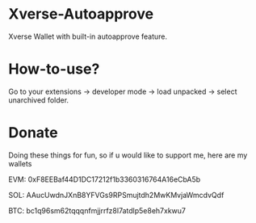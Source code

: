 # Xverse-Autoapprove
Xverse Wallet with built-in autoapprove feature.

# How-to-use?
Go to your extensions -> developer mode -> load unpacked -> select unarchived folder.

# Donate
Doing these things for fun, so if u would like to support me, here are my wallets

EVM: 0xF8EEBaf44D1DC17212f1b3360316764A16eCbA5b

SOL: AAucUwdnJXnB8YFVGs9RPSmujtdh2MwKMvjaWmcdvQdf

BTC: bc1q96sm62tqqqnfmjjrrfz8l7atdlp5e8eh7xkwu7
